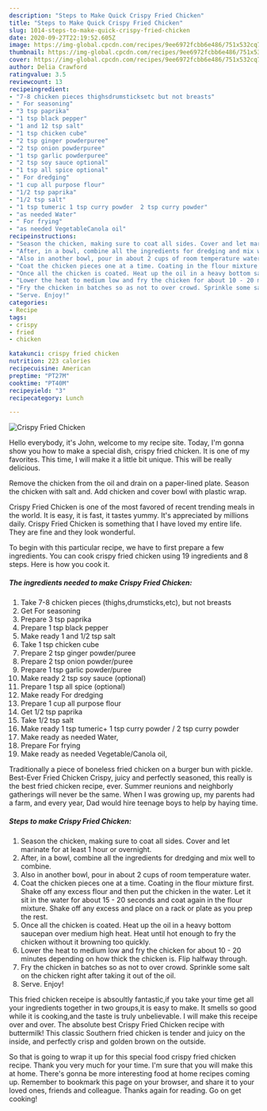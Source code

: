 ```yaml
---
description: "Steps to Make Quick Crispy Fried Chicken"
title: "Steps to Make Quick Crispy Fried Chicken"
slug: 1014-steps-to-make-quick-crispy-fried-chicken
date: 2020-09-27T22:19:52.605Z
image: https://img-global.cpcdn.com/recipes/9ee6972fcbb6e486/751x532cq70/crispy-fried-chicken-recipe-main-photo.jpg
thumbnail: https://img-global.cpcdn.com/recipes/9ee6972fcbb6e486/751x532cq70/crispy-fried-chicken-recipe-main-photo.jpg
cover: https://img-global.cpcdn.com/recipes/9ee6972fcbb6e486/751x532cq70/crispy-fried-chicken-recipe-main-photo.jpg
author: Delia Crawford
ratingvalue: 3.5
reviewcount: 13
recipeingredient:
- "7-8 chicken pieces thighsdrumsticksetc but not breasts"
- " For seasoning"
- "3 tsp paprika"
- "1 tsp black pepper"
- "1 and 12 tsp salt"
- "1 tsp chicken cube"
- "2 tsp ginger powderpuree"
- "2 tsp onion powderpuree"
- "1 tsp garlic powderpuree"
- "2 tsp soy sauce optional"
- "1 tsp all spice optional"
- " For dredging"
- "1 cup all purpose flour"
- "1/2 tsp paprika"
- "1/2 tsp salt"
- "1 tsp tumeric 1 tsp curry powder  2 tsp curry powder"
- "as needed Water"
- " For frying"
- "as needed VegetableCanola oil"
recipeinstructions:
- "Season the chicken, making sure to coat all sides. Cover and let marinate for at least 1 hour or overnight."
- "After, in a bowl, combine all the ingredients for dredging and mix well to combine."
- "Also in another bowl, pour in about 2 cups of room temperature water."
- "Coat the chicken pieces one at a time. Coating in the flour mixture first. Shake off any excess flour and then put the chicken in the water. Let it sit in the water for about 15 - 20 seconds and coat again in the flour mixture. Shake off any excess and place on a rack or plate as you prep the rest."
- "Once all the chicken is coated. Heat up the oil in a heavy bottom saucepan over medium high heat. Heat until hot enough to fry the chicken without it browning too quickly."
- "Lower the heat to medium low and fry the chicken for about 10 - 20 minutes depending on how thick the chicken is. Flip halfway through."
- "Fry the chicken in batches so as not to over crowd. Sprinkle some salt on the chicken right after taking it out of the oil."
- "Serve. Enjoy!"
categories:
- Recipe
tags:
- crispy
- fried
- chicken

katakunci: crispy fried chicken 
nutrition: 223 calories
recipecuisine: American
preptime: "PT27M"
cooktime: "PT40M"
recipeyield: "3"
recipecategory: Lunch

---
```



![Crispy Fried Chicken](https://img-global.cpcdn.com/recipes/9ee6972fcbb6e486/751x532cq70/crispy-fried-chicken-recipe-main-photo.jpg)

Hello everybody, it's John, welcome to my recipe site. Today, I'm gonna show you how to make a special dish, crispy fried chicken. It is one of my favorites. This time, I will make it a little bit unique. This will be really delicious.

Remove the chicken from the oil and drain on a paper-lined plate. Season the chicken with salt and. Add chicken and cover bowl with plastic wrap.

Crispy Fried Chicken is one of the most favored of recent trending meals in the world. It is easy, it is fast, it tastes yummy. It's appreciated by millions daily. Crispy Fried Chicken is something that I have loved my entire life. They are fine and they look wonderful.


To begin with this particular recipe, we have to first prepare a few ingredients. You can cook crispy fried chicken using 19 ingredients and 8 steps. Here is how you cook it.

<!--inarticleads1-->

##### The ingredients needed to make Crispy Fried Chicken:

1. Take 7-8 chicken pieces (thighs,drumsticks,etc), but not breasts
1. Get  For seasoning
1. Prepare 3 tsp paprika
1. Prepare 1 tsp black pepper
1. Make ready 1 and 1/2 tsp salt
1. Take 1 tsp chicken cube
1. Prepare 2 tsp ginger powder/puree
1. Prepare 2 tsp onion powder/puree
1. Prepare 1 tsp garlic powder/puree
1. Make ready 2 tsp soy sauce (optional)
1. Prepare 1 tsp all spice (optional)
1. Make ready  For dredging
1. Prepare 1 cup all purpose flour
1. Get 1/2 tsp paprika
1. Take 1/2 tsp salt
1. Make ready 1 tsp tumeric+ 1 tsp curry powder / 2 tsp curry powder
1. Make ready as needed Water,
1. Prepare  For frying
1. Make ready as needed Vegetable/Canola oil,


Traditionally a piece of boneless fried chicken on a burger bun with pickle. Best-Ever Fried Chicken Crispy, juicy and perfectly seasoned, this really is the best fried chicken recipe, ever. Summer reunions and neighborly gatherings will never be the same. When I was growing up, my parents had a farm, and every year, Dad would hire teenage boys to help by haying time. 

<!--inarticleads2-->

##### Steps to make Crispy Fried Chicken:

1. Season the chicken, making sure to coat all sides. Cover and let marinate for at least 1 hour or overnight.
1. After, in a bowl, combine all the ingredients for dredging and mix well to combine.
1. Also in another bowl, pour in about 2 cups of room temperature water.
1. Coat the chicken pieces one at a time. Coating in the flour mixture first. Shake off any excess flour and then put the chicken in the water. Let it sit in the water for about 15 - 20 seconds and coat again in the flour mixture. Shake off any excess and place on a rack or plate as you prep the rest.
1. Once all the chicken is coated. Heat up the oil in a heavy bottom saucepan over medium high heat. Heat until hot enough to fry the chicken without it browning too quickly.
1. Lower the heat to medium low and fry the chicken for about 10 - 20 minutes depending on how thick the chicken is. Flip halfway through.
1. Fry the chicken in batches so as not to over crowd. Sprinkle some salt on the chicken right after taking it out of the oil.
1. Serve. Enjoy!


This fried chicken receipe is absoultly fantastic,if you take your time get all your ingredients together in two groups,it is easy to make. It smells so good while it is cooking,and the taste is truly unbelievable. I will make this receipe over and over. The absolute best Crispy Fried Chicken recipe with buttermilk! This classic Southern fried chicken is tender and juicy on the inside, and perfectly crisp and golden brown on the outside. 

So that is going to wrap it up for this special food crispy fried chicken recipe. Thank you very much for your time. I'm sure that you will make this at home. There's gonna be more interesting food at home recipes coming up. Remember to bookmark this page on your browser, and share it to your loved ones, friends and colleague. Thanks again for reading. Go on get cooking!
